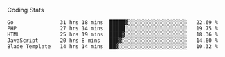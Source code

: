 Coding Stats
<!--START_SECTION:waka-->

```text
Go               31 hrs 18 mins  █████▓░░░░░░░░░░░░░░░░░░░   22.69 %
PHP              27 hrs 14 mins  █████░░░░░░░░░░░░░░░░░░░░   19.75 %
HTML             25 hrs 19 mins  ████▓░░░░░░░░░░░░░░░░░░░░   18.36 %
JavaScript       20 hrs 8 mins   ███▓░░░░░░░░░░░░░░░░░░░░░   14.60 %
Blade Template   14 hrs 14 mins  ██▓░░░░░░░░░░░░░░░░░░░░░░   10.32 %
```

<!--END_SECTION:waka-->
